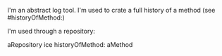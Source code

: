 I'm an abstract log tool.
I'm used to crate a full history of a method (see #historyOfMethod:)

I'm used through a repository: 

aRepository ice historyOfMethod: aMethod